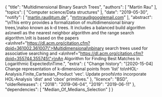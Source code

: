 {
    "title": "Multidimensional Binary Search Trees",
    "authors": [
        "Martin Rau"
    ],
    "topics": [
        "Computer science/Data structures"
    ],
    "date": "2019-05-30",
    "notify": [
        "martin.rau@tum.de",
        "mrtnrau@googlemail.com"
    ],
    "abstract": "\nThis entry provides a formalization of multidimensional binary trees,\nalso known as k-d trees. It includes a balanced build algorithm as\nwell as the nearest neighbor algorithm and the range search algorithm.\nIt is based on the papers <a\nhref=\"https://dl.acm.org/citation.cfm?doid=361002.361007\">Multidimensional\nbinary search trees used for associative searching</a> and <a\nhref=\"https://dl.acm.org/citation.cfm?doid=355744.355745\">\nAn Algorithm for Finding Best Matches in Logarithmic Expected\nTime</a>.",
    "extra": {
        "Change history": "[2020-15-04] Change representation of k-dimensional points from 'list' to\nHOL-Analysis.Finite_Cartesian_Product 'vec'. Update proofs\nto incorporate HOL-Analysis 'dist' and 'cbox' primitives."
    },
    "licence": "BSD",
    "olderReleases": {
        "2018": "2019-06-04",
        "2019": "2019-06-11"
    },
    "dependencies": [
        "Median_Of_Medians_Selection"
    ]
}